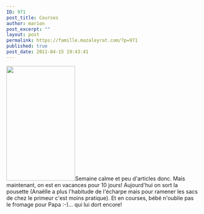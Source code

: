 ```yaml
---
ID: 971
post_title: Courses
author: marion
post_excerpt: ""
layout: post
permalink: https://famille.mazaleyrat.com/?p=971
published: true
post_date: 2011-04-15 19:43:41
---
```

<a href="http://famille.mazaleyrat.com/wp-content/uploads/2011/04/wpid-IMAG0420.jpg"><img src="http://famille.mazaleyrat.com/wp-content/uploads/2011/04/wpid-IMAG0420-180x300.jpg" alt="" title="St Nectaire" width="180" height="300" class="alignleft size-medium wp-image-970" /></a>Semaine calme et peu d'articles donc. Mais maintenant, on est en vacances pour 10 jours!
Aujourd'hui on sort la pousette (Anaëlle a plus l'habitude de l'écharpe mais pour ramener les sacs de chez le primeur c'est moins pratique). Et en courses, bébé n'oublie pas le fromage pour Papa :-)... qui lui dort encore!